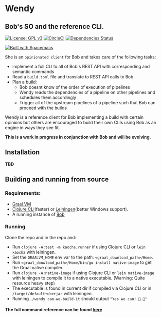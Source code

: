 # Wendy

## Bob's SO and the reference CLI.

[![License: GPL v3](https://img.shields.io/badge/license-GPL%20v3-blue.svg)](http://www.gnu.org/licenses/gpl-3.0)
[![CircleCI](https://circleci.com/gh/bob-cd/wendy/tree/master.svg?style=svg)](https://circleci.com/gh/bob-cd/wendy/tree/master)
[![Dependencies Status](https://versions.deps.co/bob-cd/wendy/status.svg)](https://versions.deps.co/bob-cd/wendy)

[![Built with Spacemacs](https://cdn.rawgit.com/syl20bnr/spacemacs/442d025779da2f62fc86c2082703697714db6514/assets/spacemacs-badge.svg)](http://spacemacs.org)

She is an `opinionated client` for Bob and takes care of the following tasks:

- Implement a full CLI to all of Bob's REST API with corresponding and semantic commands
- Read a `build.toml` file and translate to REST API calls to Bob
- Plan a build:
    - Bob doesnt know of the order of execution of pipelines
    - Wendy reads the dependencies of a pipeline on other pipelines and schedules them accordingly
    - Trigger all of the upstream pipelines of a pipeline such that Bob can proceed with the builds

Wendy is a reference client for Bob implementing a build with certain opinions but others are
encouraged to build their own CLIs using Bob as an engine in ways they see fit.

**This is a work in progress in conjunction with Bob and will be evolving.**

## Installation

**TBD**

## Building and running from source

### Requirements:
- [Graal VM](https://www.graalvm.org/downloads/)
- [Clojure CLI](https://clojure.org/guides/getting_started)(faster) or [Leiningen](https://leiningen.org/)(better Windows support).
- A running instance of [Bob](https://github.com/bob-cd/bob)

### Running

Clone the repo and in the repo and:
- Run `clojure -A:test -m kaocha.runner` if using Clojure CLI or `lein kaocha` with leiningen.
- Set the `GRAALVM_HOME` env var to the path: `<graal_download_path>/Home`.
- Run `<graal_donwload_path>/Home/bin/gu install native-image` to get the Graal native compiler.
- Run `clojure -A:native-image` if using Clojure CLI or `lein native-image` with leiningen to compile it to a native executable.
  (Warning: Quite resource heavy step)
- The executable is found in current dir if compiled via Clojure CLI or in `/target/default+uberjar` with leiningen.
- Running `./wendy can-we-build-it` should output `"Yes we can! 🔨 🔨"`

#### The full command reference can be found [here](https://github.com/bob-cd/wendy/blob/master/docs/commands.md)
